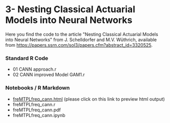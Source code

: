# 3- Nesting Classical Actuarial Models into Neural Networks

Here you find the code to the article "Nesting Classical Actuarial Models into Neural Networks" from J. Schelldorfer and M.V. Wüthrich, available from https://papers.ssrn.com/sol3/papers.cfm?abstract_id=3320525.

### Standard R Code
- 01 CANN approach.r
- 02 CANN improved Model GAM1.r

### Notebooks / R Markdown
- [freMTPLfreq_cann.html](https://htmlpreview.github.io/?https://github.com/JSchelldorfer/ActuarialDataScience/blob/master/3%20-%20Nesting%20Classical%20Actuarial%20Models%20into%20Neural%20Networks/freMTPLfreq_cann.html) (please click on this link to preview html output)
- freMTPLfreq_cann.r
- freMTPLfreq_cann.pdf
- freMTPLfreq_cann.ipynb
